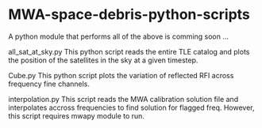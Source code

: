 # MWA-space-debris-python-scripts
A python module that performs all of the above is comming soon ...

all_sat_at_sky.py
This python script reads the entire TLE catalog and plots the position of the satellites in the sky at a given timestep.

Cube.py
This python script plots the variation of reflected RFI across frequency fine channels.

interpolation.py
This script reads the MWA calibration solution file and interpolates accross frequencies to find solution for flagged freq. However, this script requires mwapy module to run.

